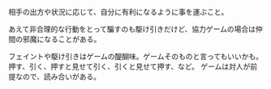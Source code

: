 相手の出方や状況に応じて、自分に有利になるように事を運ぶこと。

あえて非合理的な行動をとって騙すのも駆け引きだけど、協力ゲームの場合は仲間の邪魔になることがある。

フェイントや駆け引きはゲームの醍醐味。ゲームそのものと言ってもいいかも。押す、引く、押すと見せて引く、引くと見せて押す、など。
ゲームは対人が前提なので、読み合いがある。
